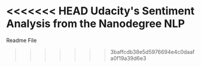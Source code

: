 <<<<<<< HEAD
Udacity's Sentiment Analysis from the Nanodegree NLP
=======
Readme File
>>>>>>> 3baffcdb38e5d5976694e4c0daafa0f19a39d6e3
